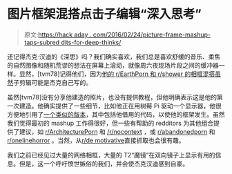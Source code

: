 # 图片框架混搭点击子编辑“深入思考”

> 原文:[https://hack aday . com/2016/02/24/picture-frame-mashup-taps-subred dits-for-deep-thinks/](https://hackaday.com/2016/02/24/picture-frame-mashup-taps-subreddits-for-deep-thoughts/)

还记得杰克·汉迪的《深思》吗？我们确实喜欢，我们总是喜欢舒缓的音乐、柔焦的自然图像和随机荒谬的想法在屏幕上滚动，就像周六夜现场片段之间的缓冲器一样。显然，[tvm78]记得他们，因为[他的 r/EarthPorn 和 r/shower 的相框混搭虽然](http://imgur.com/a/Io3xi)子剪辑可能是杰克自己写的。

虽然[tvm78]没有分享他建造的照片，也没有提供教程，但他明确表示这是他的第一次建造。他确实提供了一些细节，比如他正在用树莓 Pi 驱动一个显示器，他很方便地引用了[一个类似的版本](https://www.reddit.com/r/redditdev/comments/1iredp/its_not_much_but_its_my_first_bot_i_made_it_to/)，其中包括他借用的代码，以使他的框架发生。虽然我们觉得最初的 mashup 工作得很好，但一些有帮助的 redditors 为其他组合提供了建议，如 [r/ArchitecturePorn](https://www.reddit.com/r/ArchitecturePorn) 和 [/r/nocontext](https://www.reddit.com/r/nocontext) ，或 [r/abandonedporn](https://www.reddit.com/r/abandonedporn) 和 [r/onelinehorror](https://www.reddit.com/r/onelinehorror) 。当然，从[r/de motivative](https://www.reddit.com/r/demotivational)直接抓取也会很有趣。

我们之前已经见过大量的网络相框，大量的 T2“魔镜”在双向镜子上显示有用的信息。但是，这一个呼吁愤世嫉俗的我们，并会使杰克汉迪感到自豪。